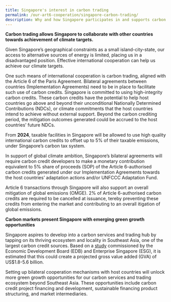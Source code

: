 ```yaml
---
title: Singapore's interest in carbon trading
permalink: /our-art6-cooperation/singapore-carbon-trading/
description: Why and how Singapore participates in and supports carbon trading
---
```

**Carbon trading allows Singapore to collaborate with other countries towards achievement of climate targets.**

Given Singapore’s geographical constraints as a small island-city-state, our access to alternative sources of energy is limited, placing us in a disadvantaged position. Effective international cooperation can help us achieve our climate targets. 

One such means of international cooperation is carbon trading, aligned with the Article 6 of the Paris Agreement. Bilateral agreements between countries (Implementation Agreements) need to be in place to facilitate such use of carbon credits. Singapore is committed to using high-integrity carbon credits. These carbon credits have the potential to help host countries go above and beyond their unconditional Nationally Determined Contributions (NDCs), or climate commitments that the host countries intend to achieve without external support. Beyond the carbon crediting period, the mitigation outcomes generated could be accrued to the host countries’ future NDCs. 

From **2024**, taxable facilities in Singapore will be allowed to use high quality international carbon credits to offset up to 5% of their taxable emissions, under Singapore’s carbon tax system. 

In support of global climate ambition, Singapore’s bilateral agreements will require carbon credit developers to make a monetary contribution equivalent to 5% share of proceeds (SOP) of the Article 6-authorised carbon credits generated under our Implementation Agreements towards the host countries’ adaptation actions and/or UNFCCC Adaptation Fund.

Article 6 transactions through Singapore will also support an overall mitigation of global emissions (OMGE). 2% of Article 6-authorised carbon credits are required to be cancelled at issuance, tereby preventing these credits from entering the market and contributing to an overall itigation of global emissions.

**Carbon markets present Singapore with emerging green growth opportunities**

Singapore aspires to develop into a carbon services and trading hub by tapping on its thriving
ecosystem and locality in Southeast Asia, one of the largest carbon credit sources. Based on a [study](https:/www.edb.gov.sg/en/about-edb/media-releases-publications/singapore-is-well-positioned-to-become-a-carbon-services-and-trading-hub-for-southeast-asia-and-the-asia-pacific.html) commissioned by the Economic Development Board (EDB) and Enterprise Singapore (ESG),
it is estimated that this could create a projected gross value added (GVA) of US$1.8-5.6 billion.

Setting up bilateral cooperation mechanisms with host countries will unlock more green growth
opportunities for our carbon services and trading ecosystem beyond Southeast Asia. These
opportunities include carbon credit project financing and development, sustainable financing
product structuring, and market intermediaries.